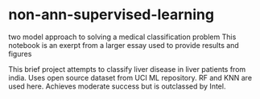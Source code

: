 # non-ann-supervised-learning
two model approach to solving a medical classification problem
This notebook is an exerpt from a larger essay used to provide results and figures

This brief project attempts to classify liver disease in liver patients from india. Uses open source dataset from UCI ML repository.
RF and KNN are used here.
Achieves moderate success but is outclassed by Intel.

